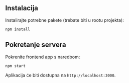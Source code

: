 ## Instalacija

Instalirajte potrebne pakete (trebate biti u rootu projekta):
   ```sh
   npm install
   ```

## Pokretanje servera

Pokrenite frontend app s naredbom:
```sh
npm start
```
Aplikacija će biti dostupna na `http://localhost:3000`.
